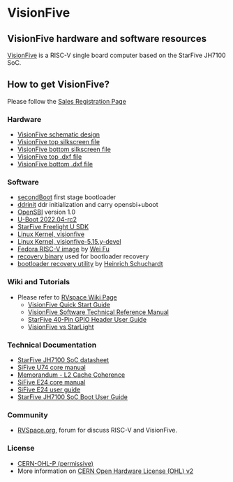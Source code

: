 # VisionFive
## VisionFive hardware and software resources
[VisionFive](https://rvspace.org/en/Product/VisionFive/Technical_Documents/VisionFive_Single_Board_Computer_Quick_Start_Guide) is a RISC-V single board computer based on the StarFive JH7100 SoC.

## How to get VisionFive?
  Please follow the [Sales Registration Page](https://forum.rvspace.org/t/how-to-purchase-visionfive/37/4)

### Hardware
  * [VisionFive schematic design](https://github.com/starfive-tech/VisionFive/blob/main/SCH_VisionFive%20v1_V1.0_20220126.pdf)
  * [VisionFive top silkscreen file](https://github.com/starfive-tech/VisionFive/blob/main/VisionFive%20v1_V1.0_top.pdf)
  * [VisionFive bottom silkscreen file](https://github.com/starfive-tech/VisionFive/blob/main/VisionFive%20v1_V1.0_bot.pdf)
  * [VisionFive top .dxf file](https://github.com/starfive-tech/VisionFive/blob/main/VisionFive%20v1_V1.0_top.dxf)
  * [VisionFive bottom .dxf file](https://github.com/starfive-tech/VisionFive/blob/main/VisionFive%20v1_V1.0_bot.dxf)


### Software
  * [secondBoot](https://github.com/starfive-tech/JH7100_secondBoot) first stage bootloader
  * [ddrinit](https://github.com/starfive-tech/JH7100_ddrinit) ddr initialization and carry opensbi+uboot
  * [OpenSBI](https://github.com/starfive-tech/opensbi) version 1.0
  * [U-Boot 2022.04-rc2](https://github.com/starfive-tech/u-boot/tree/JH7100_VisionFive_devel) 
  * [StarFive Freelight U SDK](https://github.com/starfive-tech/freelight-u-sdk)
  * [Linux Kernel, visionfive](https://github.com/starfive-tech/linux/tree/visionfive) 
  * [Linux Kernel, visionfive-5.15.y-devel](https://github.com/starfive-tech/linux/tree/visionfive-5.15.y-devel) 
  * [Fedora RISC-V image](https://github.com/starfive-tech/Fedora_on_StarFive) by [Wei Fu](https://github.com/tekkamanninja)
  * [recovery binary](https://github.com/starfive-tech/bootloader_recovery) used for bootloader recovery
  * [bootloader recovery utility](https://github.com/xypron/JH71xx-tools/) by [Heinrich Schuchardt](https://github.com/xypron)
 
### Wiki and Tutorials
  * Please refer to [RVspace Wiki Page](https://rvspace.org/)
    * [VisionFive Quick Start Guide](https://rvspace.org/en/Product/VisionFive/Technical_Documents/VisionFive_Single_Board_Computer_Quick_Start_Guide)
    * [VisionFive Software Technical Reference Manual](https://rvspace.org/en/Product/VisionFive/Technical_Documents/VisionFive_Software_Technical_Reference_Manual)
    * [StarFive 40-Pin GPIO Header User Guide](https://rvspace.org/en/Product/General/StarFive_40-Pin_GPIO_Header_User_Guide)
    * [VisionFive vs StarLight](https://rvspace.org/en/Product/General/StarFive_Board_Guide_StarLight_vs_VisionFive)

### Technical Documentation
 * [StarFive JH7100 SoC datasheet](https://github.com/starfive-tech/JH7100_Docs/blob/main/JH7100%20Data%20Sheet%20V01.01.04-EN%20(4-21-2021).pdf)
 * [SiFive U74 core manual](https://github.com/starfive-tech/JH7100_Docs/blob/main/vic_u7_manual_with_creativecommons.pdf)
 * [Memorandum - L2 Cache Coherence](https://github.com/starfive-tech/JH7100_Docs/blob/main/JH7100%20Cache%20Coherence%20V1.0.pdf)
 * [SiFive E24 core manual](https://github.com/starfive-tech/JH7100_Docs/blob/main/SiFive%20VIC_E24%20Manual.pdf)
 * [SiFive E24 user guide](https://github.com/starfive-tech/JH7100_Docs/blob/main/SiFive%20VIC_E24%20User%20Guide.pdf)
 * [StarFive JH7100 SoC Boot User Guide](https://github.com/starfive-tech/JH7100_Docs/blob/main/JH7100%20SoC%20Boot%20User%20Guide-V01(2021-6-7).pdf)

### Community
  * [RVSpace.org](https://rvspace.org), forum for discuss RISC-V and VisionFive.

### License
  * [CERN-OHL-P (permissive)](https://ohwr.org/cern_ohl_p_v2.txt)
  * More information on [CERN Open Hardware License (OHL) v2](https://ohwr.org/project/cernohl/wikis/home)
